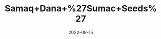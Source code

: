 ---
title: 'Samaq+Dana+%27Sumac+Seeds%27'
date: '2022-09-15' 
metatag: '' 
inventory: '0' 
draft: false 
# meta description 
shortDescripton: ''
description: 'Seed'
longdescription: ''
featured: True
# product Price
price: '30.0'
# Product Short Description
shortDescription: ''
productID: '3F293545-2035-ED11-9968-005056B3A416'
type: 'products'
category: 'Seed' 
thumnailproduct: 'https://aminsaddiquidawakhana.eralive.net/images/products/3F293545-2035-ED11-9968-005056B3A4161.png' 
images:
  - image: 'images/products/3F293545-2035-ED11-9968-005056B3A4161.png'  
Variants:
---